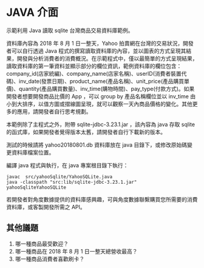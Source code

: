 # JAVA 介面

示範利用 Java 讀取 sqlite 台灣商品交易資料庫範例。

資料庫內容為 2018 年 8 月 1 日一整天，Yahoo 拍賣網在台灣的交易狀況，開發者可以自行透過 Java 程式的撰寫讀取資料庫的內容，並以圖表的方式呈現其結果，開發與分析消費者的消費概況。在示範程式中，僅以最簡單的方式呈現結果，讀取資料庫的第一筆資料並顯示部分的欄位資訊，範例資料庫的欄位包含：company_id(店家統編)、company_name(店家名稱)、userID(消費者裝置代碼)、inv_date(發票日期)、product_name(產品名稱)、unit_price(產品購買單價)、quantity(產品購買數量)、inv_time(購物時間)、pay_type(付款方式)。如果開發者想要開發商品比價的 App ，可以 group by 產品名稱欄位並以 inv_time 由小到大排序，以值方圖或摺線圖呈現，就可以觀察一天內商品價格的變化。其他更多的應用，請開發者自行思考規劃。

本範例除了主程式之外，附帶 sqlite-jdbc-3.23.1.jar ，該內容為 java 存取 sqlite 的函式庫，如果開發者覺得版本太舊，請開發者自行下載新的版本。

測試的時候請將 yahoo20180801.db 資料庫放在 java 目錄下，或修改原始碼變更資料庫檔案位置。

編譯 java 程式與執行，在 java 專案根目錄下執行：

```
javac  src/yahooSqlite/YahooSQLite.java
java -classpath "src:lib/sqlite-jdbc-3.23.1.jar" yahooSqliteYahooSQLite
```

若開發者對角度數據提供的資料庫感興趣，可與角度數據聯繫購買您所需要的消費資料庫，或客製開發所需之 API。

## 其他議題

1. 哪一種商品最受歡迎？
2. 哪一種商品在 2018 年 8 月 1 日一整天總營收最高？
3. 哪一種商品消費者喜歡刷卡？

